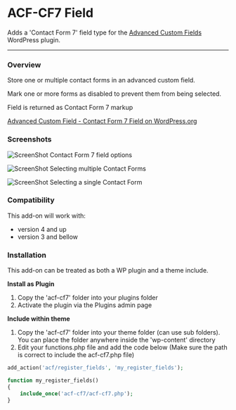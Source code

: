 # ACF-CF7 Field

Adds a 'Contact Form 7' field type for the [Advanced Custom Fields](http://wordpress.org/extend/plugins/advanced-custom-fields/) WordPress plugin.

-----------------------

### Overview

Store one or multiple contact forms in an advanced custom field.

Mark one or more forms as disabled to prevent them from being selected.

Field is returned as Contact Form 7 markup

[Advanced Custom Field - Contact Form 7 Field on WordPress.org](http://wordpress.org/plugins/advanced-custom-fields-contact-form-7-field/)

### Screenshots

![ScreenShot](https://raw.github.com/taylormsj/acf-cf7-field/master/screenshot-1.jpg)
Contact Form 7 field options

![ScreenShot](https://raw.github.com/taylormsj/acf-cf7-field/master/screenshot-2.jpg)
Selecting multiple Contact Forms

![ScreenShot](https://raw.github.com/taylormsj/acf-cf7-field/master/screenshot-3.jpg)
Selecting a single Contact Form

### Compatibility

This add-on will work with:

* version 4 and up
* version 3 and bellow


### Installation

This add-on can be treated as both a WP plugin and a theme include.

**Install as Plugin**

1. Copy the 'acf-cf7' folder into your plugins folder
2. Activate the plugin via the Plugins admin page

**Include within theme**

1.	Copy the 'acf-cf7' folder into your theme folder (can use sub folders). You can place the folder anywhere inside the 'wp-content' directory
2.	Edit your functions.php file and add the code below (Make sure the path is correct to include the acf-cf7.php file)

```php
add_action('acf/register_fields', 'my_register_fields');

function my_register_fields()
{
	include_once('acf-cf7/acf-cf7.php');
}
```
